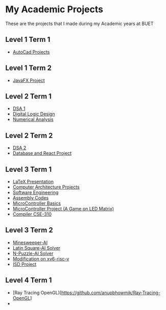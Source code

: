 # My Academic Projects
These are the projects that I made during my Academic years at BUET

## Level 1 Term 1
- [AutoCad Projects](https://github.com/Anupznk/AutoCad-Projects)

## Level 1 Term 2
- [JavaFX Project](https://github.com/Anupznk/JavaFX-Project-Car-Dealership)

## Level 2 Term 1
- [DSA 1](https://github.com/Anupznk/DSA-1-CSE-204)
- [Digital Logic Design](https://github.com/Anupznk/Digital-Logic-Design-CSE-206)
- [Numerical Analysis](https://github.com/Anupznk/Numerical-Analysis-CSE-218)

## Level 2 Term 2
- [DSA 2](https://github.com/Anupznk/DSA-2-CSE-208)
- [Database and React Project](https://github.com/Anupznk/BrightMate-Library-Database-Project)

## Level 3 Term 1
- [LaTeX Presentation](https://github.com/Anupznk/LaTeX-CSE-300/tree/main)
- [Computer Architecture Projects](https://github.com/Anupznk/Computer-Architecture-CSE-306)
- [Software Engineering](https://github.com/Anupznk/Software-Engineering-CSE-308)
- [Assembly Codes](https://github.com/Anupznk/Assembly-Codes-CSE-316/tree/master)
- [MicroController Basics](https://github.com/Anupznk/MicroController-Projects-Basics/tree/master)
- [MicroController Project (A Game on LED Matrix)](https://github.com/Anupznk/Space-Attack-CSE-316-Project/tree/master)
- [Compiler CSE-310](https://github.com/Anupznk/Compiler-CSE-310)

## Level 3 Term 2
- [Minesweeper-AI](https://github.com/anupbhowmik/Minesweeper-AI)
- [Latin Square-AI Solver](https://github.com/anupbhowmik/Constraint-Satisfaction-Problem-AI)
- [N-Puzzle-AI Solver](https://github.com/anupbhowmik/N-Puzzle-AI-Solution)
- [Modification on xv6-risc-v](https://github.com/anupbhowmik/Trace-and-Sysinfo-on-Xv6-for-RISC-V)
- [ISD Project](https://github.com/anupbhowmik/Creative-Production-Management-SWE)

## Level 4 Term 1
- [Ray Tracing OpenGL)[https://github.com/anupbhowmik/Ray-Tracing-OpenGL]
- 
